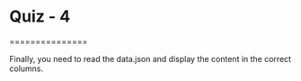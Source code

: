 # Quiz - 4
===============

Finally, you need to read the data.json and display the content in the correct columns.


